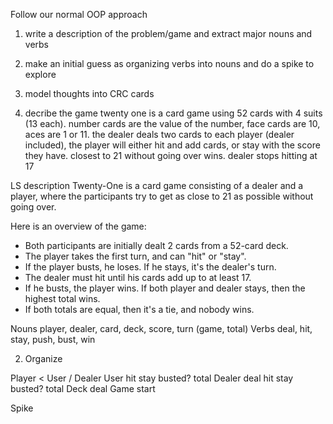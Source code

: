 Follow our normal OOP approach
1. write a description of the problem/game and extract major nouns and verbs
2. make an initial guess as organizing verbs into nouns and do a spike to explore
3. model thoughts into CRC cards

1. decribe the game
twenty one is a card game using 52 cards with 4 suits (13 each). number cards are the value of the number, face cards are 10, aces are 1 or 11. the dealer deals two cards to each player (dealer included), the player will either hit and add cards, or stay with the score they have. closest to 21 without going over wins. dealer stops hitting at 17

LS description
Twenty-One is a card game consisting of a dealer and a player, where the participants try to get as close to 21 as possible without going over.

Here is an overview of the game:
- Both participants are initially dealt 2 cards from a 52-card deck.
- The player takes the first turn, and can "hit" or "stay".
- If the player busts, he loses. If he stays, it's the dealer's turn.
- The dealer must hit until his cards add up to at least 17.
- If he busts, the player wins. If both player and dealer stays, then the highest total wins.
- If both totals are equal, then it's a tie, and nobody wins.

Nouns
player, dealer, card, deck, score, turn (game, total)
Verbs
deal, hit, stay, push, bust, win

2. Organize

Player < User / Dealer
User
  hit
  stay
  busted?
  total
Dealer
  deal
  hit
  stay
  busted?
  total
Deck
  deal
Game
  start

Spike

